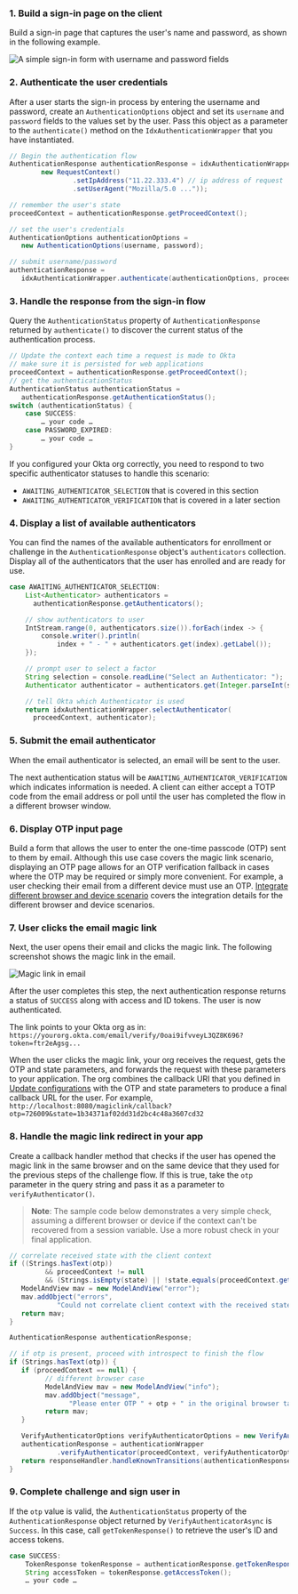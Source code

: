 ### 1. Build a sign-in page on the client

Build a sign-in page that captures the user's name and password, as shown in the following example.

<div class="half border">

![A simple sign-in form with username and password fields](/img/authenticators/dotnet-authenticators-sign-in-form.png)

</div>

### 2. Authenticate the user credentials

After a user starts the sign-in process by entering the username and password, create an `AuthenticationOptions` object and set its `username` and `password` fields to the values set by the user. Pass this object as a parameter to the `authenticate()` method on the `IdxAuthenticationWrapper` that you have instantiated.

```java
// Begin the authentication flow
AuthenticationResponse authenticationResponse = idxAuthenticationWrapper.begin(
        new RequestContext()
                .setIpAddress("11.22.333.4") // ip address of request
                .setUserAgent("Mozilla/5.0 ..."));

// remember the user's state
proceedContext = authenticationResponse.getProceedContext();

// set the user's credentials
AuthenticationOptions authenticationOptions =
   new AuthenticationOptions(username, password);

// submit username/password
authenticationResponse =
   idxAuthenticationWrapper.authenticate(authenticationOptions, proceedContext);
```

### 3. Handle the response from the sign-in flow

Query the `AuthenticationStatus` property of `AuthenticationResponse` returned by `authenticate()` to discover the current status of the authentication process.

```java
// Update the context each time a request is made to Okta
// make sure it is persisted for web applications
proceedContext = authenticationResponse.getProceedContext();
// get the authenticationStatus
AuthenticationStatus authenticationStatus = 
   authenticationResponse.getAuthenticationStatus();
switch (authenticationStatus) {
    case SUCCESS:
        … your code …
    case PASSWORD_EXPIRED:
        … your code …
}
```

If you configured your Okta org correctly, you need to respond to two specific authenticator statuses to handle this scenario:

* `AWAITING_AUTHENTICATOR_SELECTION` that is covered in this section
* `AWAITING_AUTHENTICATOR_VERIFICATION` that is covered in a later section

### 4. Display a list of available authenticators

You can find the names of the available authenticators for enrollment or challenge in the `AuthenticationResponse` object's `authenticators` collection. Display all of the authenticators that the user has enrolled and are ready for use.

```java
case AWAITING_AUTHENTICATOR_SELECTION:
    List<Authenticator> authenticators = 
      authenticationResponse.getAuthenticators();

    // show authenticators to user
    IntStream.range(0, authenticators.size()).forEach(index -> {
        console.writer().println(
            index + " - " + authenticators.get(index).getLabel());
    });

    // prompt user to select a factor
    String selection = console.readLine("Select an Authenticator: ");
    Authenticator authenticator = authenticators.get(Integer.parseInt(selection));

    // tell Okta which Authenticator is used
    return idxAuthenticationWrapper.selectAuthenticator(
      proceedContext, authenticator);
```

### 5. Submit the email authenticator

When the email authenticator is selected, an email will be sent to the user.

The next authentication status will be `AWAITING_AUTHENTICATOR_VERIFICATION` which indicates information is needed. A client can either accept a TOTP code from the email address or poll until the user has completed the flow in a different browser window.

### 6. Display OTP input page

Build a form that allows the user to enter the one-time passcode (OTP) sent to them by email. Although this use case covers the magic link scenario, displaying an OTP page allows for an OTP verification fallback in cases where the OTP may be required or simply more convenient. For example, a user checking their email from a different device must use an OTP. [Integrate different browser and device scenario](#integrate-different-browser-and-device-scenario-with-magic-links) covers the integration details for the different browser and device scenarios.

### 7. User clicks the email magic link

Next, the user opens their email and clicks the magic link. The following screenshot shows the magic link in the email.

<div class="full">

![Magic link in email](/img/authenticators/authenticators-email-challenge-magic-link-in-email.png)

</div>

After the user completes this step, the next authentication response returns a status of `SUCCESS` along with access and ID tokens. The user is now authenticated.

The link points to your Okta org as in: `https://yourorg.okta.com/email/verify/0oai9ifvveyL3QZ8K696?token=ftr2eAgsg...`

When the user clicks the magic link, your org receives the request, gets the OTP and state parameters, and forwards the request with these parameters to your application. The org combines the callback URI that you defined in [Update configurations](#update-configurations) with the OTP and state parameters to produce a final callback URL for the user. For example, `http://localhost:8080/magiclink/callback?otp=726009&state=1b34371af02dd31d2bc4c48a3607cd32`

### 8. Handle the magic link redirect in your app

Create a callback handler method that checks if the user has opened the magic link in the same browser and on the same device that they used for the previous steps of the challenge flow. If this is true, take the `otp` parameter in the query string and pass it as a parameter to `verifyAuthenticator()`.

> **Note**: The sample code below demonstrates a very simple check, assuming a different browser or device if the context can't be recovered from a session variable. Use a more robust check in your final application.

```java
// correlate received state with the client context
if ((Strings.hasText(otp))
         && proceedContext != null
         && (Strings.isEmpty(state) || !state.equals(proceedContext.getClientContext().getState()))) {
   ModelAndView mav = new ModelAndView("error");
   mav.addObject("errors",
            "Could not correlate client context with the received state value " + state + " in callback");
   return mav;
}

AuthenticationResponse authenticationResponse;

// if otp is present, proceed with introspect to finish the flow
if (Strings.hasText(otp)) {
   if (proceedContext == null) {
         // different browser case
         ModelAndView mav = new ModelAndView("info");
         mav.addObject("message",
               "Please enter OTP " + otp + " in the original browser tab to finish the flow.");
         return mav;
   }

   VerifyAuthenticatorOptions verifyAuthenticatorOptions = new VerifyAuthenticatorOptions(otp);
   authenticationResponse = authenticationWrapper
            .verifyAuthenticator(proceedContext, verifyAuthenticatorOptions);
   return responseHandler.handleKnownTransitions(authenticationResponse, session);
}
```

### 9. Complete challenge and sign user in

If the `otp` value is valid, the `AuthenticationStatus` property of the `AuthenticationResponse` object returned by `VerifyAuthenticatorAsync` is `Success`. In this case, call `getTokenResponse()` to retrieve the user's ID and access tokens.

```java
case SUCCESS:
    TokenResponse tokenResponse = authenticationResponse.getTokenResponse();
    String accessToken = tokenResponse.getAccessToken();
    … your code …
```
